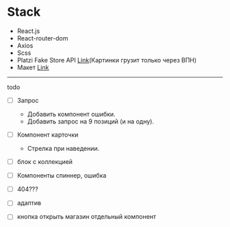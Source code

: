 # Stack
+ React.js
+ React-router-dom
+ Axios
+ Scss
+ Platzi Fake Store API [Link](https://fakeapi.platzi.com/en/rest/introduction)(Картинки грузит только через ВПН)
+ Макет [Link](https://www.figma.com/file/OFNh7sSivQKwPRV4hBv8Yi/WOMAZING-%2B?type=design&node-id=0-1&mode=design)

<hr>

todo
 - [ ] Запрос
      + Добавить компонент ошибки.
      + Добавить запрос на 9 позиций (и на одну).
        
 - [ ] Компонент карточки
      + Стрелка при наведении.
        
 - [ ] блок с коллекцией
 - [ ] Компоненты спиннер, ошибка
 - [ ] 404???
 - [ ] адаптив
 - [ ] кнопка открыть магазин отдельный компонент

